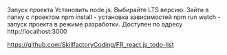 Запуск проекта
Установить node.js. Выбирайте LTS версию.
Зайти в папку с проектом
npm install - установка зависимостей
npm run watch - запуск проекта в режиме разработки. Доступен по адресу http://localhost:3000

https://github.com/SkillfactoryCoding/FR_react.js_todo-list